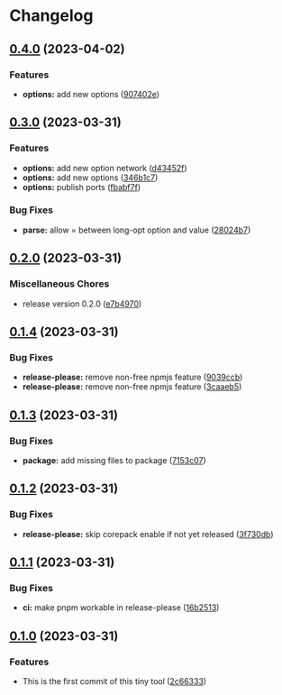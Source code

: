 # Changelog

## [0.4.0](https://github.com/cgoIT/composerize-ts/compare/v0.3.0...v0.4.0) (2023-04-02)


### Features

* **options:** add new options ([907402e](https://github.com/cgoIT/composerize-ts/commit/907402e9eb824040fe1b7653c6ff3b7970cdfeba))

## [0.3.0](https://github.com/cgoIT/composerize-ts/compare/v0.2.0...v0.3.0) (2023-03-31)


### Features

* **options:** add new option network ([d43452f](https://github.com/cgoIT/composerize-ts/commit/d43452f98d63614867761913713a93f8dc65fdc7))
* **options:** add new options ([346b1c7](https://github.com/cgoIT/composerize-ts/commit/346b1c722dbfaf804f364b497fe7ba4b48a6294f))
* **options:** publish ports ([fbabf7f](https://github.com/cgoIT/composerize-ts/commit/fbabf7f6b905c58b1c7de11e308ca0985f9d258e))


### Bug Fixes

* **parse:** allow = between long-opt option and value ([28024b7](https://github.com/cgoIT/composerize-ts/commit/28024b759d967613b123331ae31834b18e72d8de))

## [0.2.0](https://github.com/cgoIT/composerize-ts/compare/v0.1.4...v0.2.0) (2023-03-31)


### Miscellaneous Chores

* release version 0.2.0 ([e7b4970](https://github.com/cgoIT/composerize-ts/commit/e7b49700332b608bf4bc9ac76c87cd2e5e49a38b))

## [0.1.4](https://github.com/cgoIT/composerize-ts/compare/v0.1.3...v0.1.4) (2023-03-31)


### Bug Fixes

* **release-please:** remove non-free npmjs feature ([9039ccb](https://github.com/cgoIT/composerize-ts/commit/9039ccb5ef0bd0b44412ed638c56871564d32cf2))
* **release-please:** remove non-free npmjs feature ([3caaeb5](https://github.com/cgoIT/composerize-ts/commit/3caaeb57702b764d12c3a8a8da136e2af6cd2e12))

## [0.1.3](https://github.com/cgoIT/composerize-ts/compare/v0.1.2...v0.1.3) (2023-03-31)


### Bug Fixes

* **package:** add missing files to package ([7153c07](https://github.com/cgoIT/composerize-ts/commit/7153c07067f49c419939d1e86627b9e78cf32bca))

## [0.1.2](https://github.com/cgoIT/composerize-ts/compare/v0.1.1...v0.1.2) (2023-03-31)


### Bug Fixes

* **release-please:** skip corepack enable if not yet released ([3f730db](https://github.com/cgoIT/composerize-ts/commit/3f730db95757a82afea444876718c6ac539a75cf))

## [0.1.1](https://github.com/cgoIT/composerize-ts/compare/v0.1.0...v0.1.1) (2023-03-31)


### Bug Fixes

* **ci:** make pnpm workable in release-please ([16b2513](https://github.com/cgoIT/composerize-ts/commit/16b25137176c63c3590a8147b564ae6a659b2627))

## [0.1.0](https://github.com/cgoIT/composerize-ts/compare/v0.0.1...v0.1.0) (2023-03-31)


### Features

* This is the first commit of this tiny tool ([2c66333](https://github.com/cgoIT/composerize-ts/commit/2c663334e58578d580e0e338810823edd751dc17))
